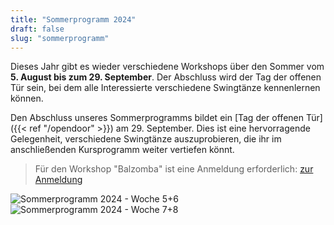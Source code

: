 ```yaml
---
title: "Sommerprogramm 2024"
draft: false
slug: "sommerprogramm"
---
```


Dieses Jahr gibt es wieder verschiedene Workshops über den Sommer vom **5. August bis zum 29. September**. Der Abschluss wird der Tag der offenen Tür sein, bei dem alle Interessierte verschiedene Swingtänze kennenlernen können.

Den Abschluss unseres Sommerprogramms bildet ein [Tag der offenen Tür]({{< ref "/opendoor" >}}) am 29. September. Dies ist eine hervorragende Gelegenheit, verschiedene Swingtänze auszuprobieren, die ihr im anschließenden Kursprogramm weiter vertiefen könnt.

> Für den Workshop "Balzomba" ist eine Anmeldung erforderlich: [zur Anmeldung](https://scl.swinggeeks.de/SCL2024-08/)

![Sommerprogramm 2024 - Woche 5+6](../schedule_summer_2024_week5+6.png)
![Sommerprogramm 2024 - Woche 7+8](../schedule_summer_2024_week7+8.png)
